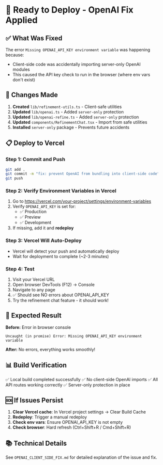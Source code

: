# 🚀 Ready to Deploy - OpenAI Fix Applied

## ✅ What Was Fixed

The error `Missing OPENAI_API_KEY environment variable` was happening because:
- Client-side code was accidentally importing server-only OpenAI modules
- This caused the API key check to run in the browser (where env vars don't exist)

## 🔧 Changes Made

1. **Created** `lib/refinement-utils.ts` - Client-safe utilities
2. **Updated** `lib/openai.ts` - Added `server-only` protection
3. **Updated** `lib/openai-refine.ts` - Added `server-only` protection  
4. **Updated** `components/RefinementChat.tsx` - Import from safe utilities
5. **Installed** `server-only` package - Prevents future accidents

## 📋 Deploy to Vercel

### Step 1: Commit and Push
```bash
git add .
git commit -m "fix: prevent OpenAI from bundling into client-side code"
git push
```

### Step 2: Verify Environment Variables in Vercel
1. Go to https://vercel.com/your-project/settings/environment-variables
2. Verify `OPENAI_API_KEY` is set for:
   - ✅ Production
   - ✅ Preview
   - ✅ Development
3. If missing, add it and **redeploy**

### Step 3: Vercel Will Auto-Deploy
- Vercel will detect your push and automatically deploy
- Wait for deployment to complete (~2-3 minutes)

### Step 4: Test
1. Visit your Vercel URL
2. Open browser DevTools (F12) → Console
3. Navigate to any page
4. ✅ Should see NO errors about OPENAI_API_KEY
5. Try the refinement chat feature - it should work!

## 🎯 Expected Result

**Before:** Error in browser console
```
Uncaught (in promise) Error: Missing OPENAI_API_KEY environment variable
```

**After:** No errors, everything works smoothly!

## 📊 Build Verification

✅ Local build completed successfully
✅ No client-side OpenAI imports
✅ All API routes working correctly
✅ Server-only protection in place

## 🆘 If Issues Persist

1. **Clear Vercel cache**: In Vercel project settings → Clear Build Cache
2. **Redeploy**: Trigger a manual redeploy
3. **Check env vars**: Ensure OPENAI_API_KEY is not empty
4. **Check browser**: Hard refresh (Ctrl+Shift+R / Cmd+Shift+R)

## 📚 Technical Details

See `OPENAI_CLIENT_SIDE_FIX.md` for detailed explanation of the issue and fix.

